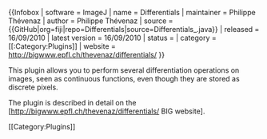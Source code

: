 {{Infobox
| software               = ImageJ
| name                   = Differentials
| maintainer             = Philippe Thévenaz
| author                 = Philippe Thévenaz
| source                 = {{GitHub|org=fiji|repo=Differentials|source=Differentials_.java}}
| released               = 16/09/2010
| latest version         = 16/09/2010
| status                 = 
| category               = [[:Category:Plugins]]
| website                = http://bigwww.epfl.ch/thevenaz/differentials/
}}

This plugin allows you to perform several differentiation operations on images, seen as continuous functions, even though they are stored as discrete pixels.

The plugin is described in detail on the [http://bigwww.epfl.ch/thevenaz/differentials/ BIG website].

[[Category:Plugins]]
